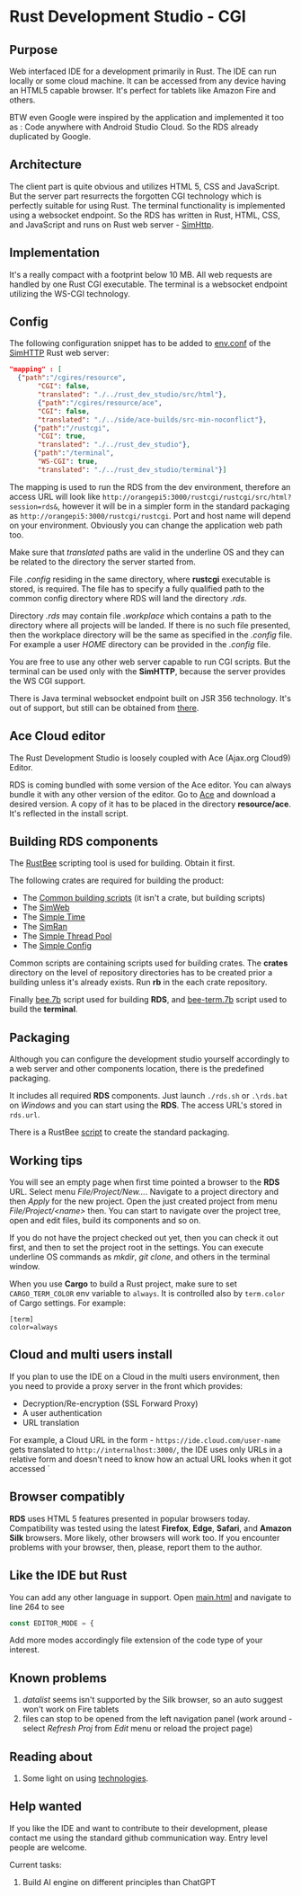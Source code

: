# Rust Development Studio - CGI

## Purpose
Web interfaced IDE for a development primarily in Rust. The IDE can run locally or some cloud machine. 
It can be accessed from any device having an HTML5 capable browser. It's perfect for tablets like Amazon Fire and others.

BTW even Google were inspired by the application and implemented it too as : Code anywhere with Android Studio Cloud. So the RDS already
duplicated by Google.

## Architecture
The client part is quite obvious and utilizes HTML 5, CSS and JavaScript. But the server part resurrects the forgotten CGI technology which is
perfectly suitable for using Rust. The terminal functionality is implemented using a websocket endpoint. So the RDS has
written in Rust, HTML, CSS, and JavaScript and runs on Rust web server - [SimHttp](https://github.com/vernisaz/simhttp/tree/master).

## Implementation
It's a really compact with a footprint below 10 MB. All web requests are handled by one Rust CGI executable. The terminal is
a websocket endpoint utilizing the WS-CGI technology.

## Config

The following configuration snippet has to be added to [env.conf](https://github.com/vernisaz/simhttp/blob/master/env.conf) 
of the [SimHTTP](https://github.com/vernisaz/simhttp) Rust web server:
```json
"mapping" : [
  {"path":"/cgires/resource",
       "CGI": false,
       "translated": "./../rust_dev_studio/src/html"},
       {"path":"/cgires/resource/ace",
       "CGI": false,
       "translated": "./../side/ace-builds/src-min-noconflict"},
      {"path":"/rustcgi",
       "CGI": true,
       "translated": "./../rust_dev_studio"},
      {"path":"/terminal",
       "WS-CGI": true,
       "translated": "./../rust_dev_studio/terminal"}]
```
The mapping is used to run the RDS from the dev environment, therefore an access URL
will look like `http://orangepi5:3000/rustcgi/rustcgi/src/html?session=rds&`,
however it will be in a simpler form in the standard packaging as
`http://orangepi5:3000/rustcgi/rustcgi`. Port and host name will depend
on your environment. Obviously you can change the application web path too.

Make sure that *translated* paths are valid in the underline OS and they can be related to the directory the server started from.

File *.config* residing in the same directory, where **rustcgi** executable is stored, is required.
The file has to specify a fully qualified
path to the common config directory where RDS will land the directory _.rds_.

Directory _.rds_ may contain file _.workplace_ which contains a path to the directory where
all projects will be landed. If there is no such file presented, then the workplace directory 
will be the same as specified in the _.config_ file. For example a user _HOME_ directory
can be provided in the _.config_ file.


You are free to use any other web server capable to run CGI scripts. But the terminal can be used only with the **SimHTTP**,
because the server provides the WS CGI support.

There is Java terminal websocket endpoint built on JSR 356 technology. It's out of support, but still
can be obtained from [there](https://gitlab.com/tools6772135/rusthub/-/tree/master/src/java/rustcgi).

## Ace Cloud editor
The Rust Development Studio is loosely coupled with Ace (Ajax.org Cloud9) Editor.

RDS is coming bundled with some version of the Ace editor. You can always bundle it with any other version of the editor. 
Go to [Ace](https://github.com/ajaxorg/ace-builds/) and download a desired version. A copy of it has to be placed in the directory
**resource/ace**. It's reflected in the install script.

## Building RDS components

The [RustBee](https://github.com/vernisaz/rust_bee) scripting tool is used for building. Obtain it first.

The following crates are required for building the product:

- The [Common building scripts](https://github.com/vernisaz/simscript) (it isn't a crate, but building scripts)
- The [SimWeb](https://github.com/vernisaz/simweb)
- The [Simple Time](https://github.com/vernisaz/simtime)
- The [SimRan](https://github.com/vernisaz/simran) 
- The [Simple Thread Pool](https://github.com/vernisaz/simtpool)
- The [Simple Config](https://github.com/vernisaz/simconfig)

Common scripts are containing scripts used for building crates. 
The **crates** directory on the level of repository directories has to be created prior a building unless it's
already exists. Run **rb** in the each crate repository. 

Finally
[bee.7b](./bee.7b) script used for building **RDS**, and [bee-term.7b](./bee-term.7b) script used to build the **terminal**.

## Packaging
Although you can configure the development studio yourself accordingly to a web server and other components location,
there is the predefined packaging.

It includes all required **RDS** components. Just launch `./rds.sh` or `.\rds.bat` on _Windows_
and you can start using the **RDS**. The access URL's stored in `rds.url`.

There is a RustBee [script](https://github.com/vernisaz/rust_dev_studio/blob/master/install/bee.7b) to
create the standard packaging.

## Working tips

You will see an empty page when first time pointed a browser to the **RDS** URL. Select menu *File/Project/New...*.
Navigate to a project directory and then *Apply* for the new project.
Open the just created project from menu *File/Project/\<name\>* then. You can start to
navigate over the project tree, open and edit files, build its components and so on.

If you do not have the project checked out yet, then you can check it out first, and then to set the project root 
in the settings. You can execute underline OS commands as *mkdir*, *git clone*, and others in the terminal window. 

When you use **Cargo** to build a Rust project, make sure to set `CARGO_TERM_COLOR` env variable to `always`. It
is controlled also by `term.color` of Cargo settings. For example:
```
[term]
color=always
```
## Cloud and multi users install
If you plan to use the IDE on a Cloud in the multi users environment, then you need to provide a proxy server in the front which provides:
- Decryption/Re-encryption (SSL Forward Proxy)
- A user authentication
- URL translation

For example, a Cloud URL in the form - `https://ide.cloud.com/user-name` gets translated to `http://internalhost:3000/`,
the IDE uses only URLs in a relative form and doesn't need to know how an actual URL looks when it got accessed
`

## Browser compatibly

**RDS** uses HTML 5 features presented in popular browsers today. 
Compatibility was tested using the latest **Firefox**, **Edge**, **Safari**, and **Amazon Silk** browsers.
More likely, other browsers will work too. If you encounter problems with your browser,
then, please, report them to the author.

## Like the IDE but Rust
You can add any other language in support. Open [main.html](https://github.com/vernisaz/rust_dev_studio/blob/229f4862dc61c7aeb480769df776109763f3d945/src/html/main.html#L264) and navigate to
line 264 to see
```javascript
const EDITOR_MODE = {
```
Add more modes accordingly file extension of the code type of your interest.

## Known problems

1. *datalist* seems isn't supported by the Silk browser, so an auto suggest won't work on Fire tablets
2. files can stop to be opened from the left navigation panel (work around - select
_Refresh Proj_ from _Edit_ menu or reload the project page)

## Reading about

1. Some light on using [technologies](https://www.linkedin.com/pulse/new-life-old-technologies-dmitriy-rogatkin-nznpc/).


## Help wanted

If you like the IDE and want to contribute to their development, please contact me using the standard
github communication way. Entry level people are welcome.

Current tasks:

1. Build AI engine on different principles than ChatGPT